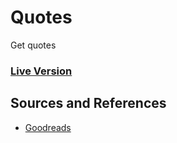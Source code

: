 # Quotes
Get quotes
### [Live Version](https://quotegenerator.sahilister.now.sh/)


## Sources and References

- [Goodreads](https://www.goodreads.com/quotes)



